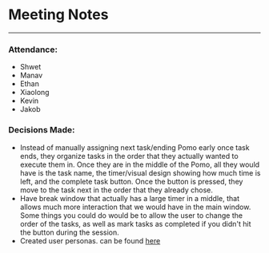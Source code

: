 # Meeting Notes
---

### Attendance:
- Shwet
- Manav
- Ethan
- Xiaolong
- Kevin
- Jakob


### Decisions Made:
- Instead of manually assigning next task/ending Pomo early once task ends, they organize tasks in the order that they actually wanted to execute them in. 
Once they are in the middle of the Pomo, all they would have is the task name, the timer/visual design showing how much time is left, and the complete task button.
Once the button is pressed, they move to the task next in the order that they already chose.
- Have break window that actually has a large timer in a middle, that allows much more interaction that we would have in the main window.
Some things you could do would be to allow the user to change the order of the tasks, as well as mark tasks as completed if you didn't hit the button during the session.
- Created user personas. can be found [here](~/specs/userstories)
